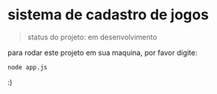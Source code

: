 # sistema de cadastro de jogos

> status do projeto: em desenvolvimento

para rodar este projeto em sua maquina, por favor digite:

`
node app.js
`

:)
